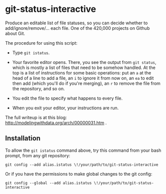 git-status-interactive
======================

Produce an editable list of file statuses, so you can decide whether to add/ignore/remove/... each file. One of the 420,000 projects on Github about Git.

The procedure for using this script:

* Type `git istatus`.

* Your favorite editor opens. There, you see the output from `git status`, which is mostly
a list of files that need to be somehow handled. At the top is a list of 
instructions for some basic operations: put an `a` at the head of a line to add a
file, an `i` to ignore it from now on, an `ea` to edit then add (which you'll do if
you're merging), an `r` to remove the file from the repository, and so on.

* You edit the file to specify what happens to every file.

* When you exit your editor, your instructions are run.    


The full writeup is at this blog: http://modelingwithdata.org/arch/00000031.htm .


## Installation
        
To allow the `git istatus` command above, try this command from your bash prompt, from any git repository:

```git config --add alias.istatus \!/your/path/to/git-status-interactive```

Or if you have the permissions to make global changes to the git config:

```git config --global --add alias.istatus \!/your/path/to/git-status-interactive```
